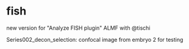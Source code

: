 # fish
new version for "Analyze FISH plugin" ALMF with @tischi

Series002_decon_selection: confocal image from embryo 2 for testing 
